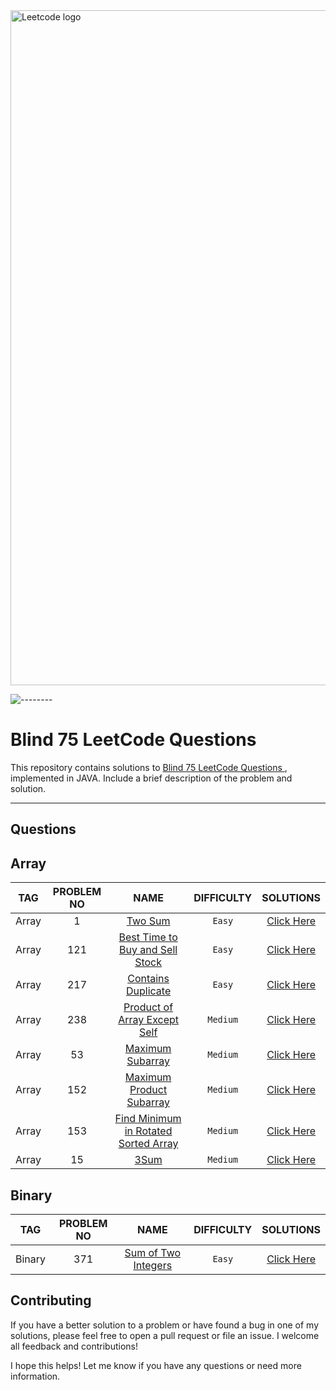 <img src="https://upload.wikimedia.org/wikipedia/commons/0/0a/LeetCode_Logo_black_with_text.svg" width="1080" alt="Leetcode logo"/> 

![--------](https://raw.githubusercontent.com/FadyFouad/blog/master/assets/images/rainbow.png?token=GHSAT0AAAAAAB33Y2LPNUL5KCEDMD4QVO5MY54QALA)


Blind 75 LeetCode Questions
=================

This repository contains solutions
to [Blind 75 LeetCode Questions ](https://leetcode.com/discuss/general-discussion/460599/blind-75-leetcode-questions),
implemented in JAVA.
Include a brief description of the problem and solution.




---

## Questions

## Array

|  TAG  | PROBLEM NO |                                                          NAME                                                           | DIFFICULTY |                                                         SOLUTIONS                                                         |
|:-----:|:----------:|:-----------------------------------------------------------------------------------------------------------------------:|:----------:|:-------------------------------------------------------------------------------------------------------------------------:|
| Array |     1      |                                    [Two Sum](https://leetcode.com/problems/two-sum/)                                    |   `Easy`   |                   [Click Here](https://github.com/FadyFouad/LeetCode-75-Questions/tree/main/src/TwoSum)                   |
| Array |    121     |            [Best Time to Buy and Sell Stock](https://leetcode.com/problems/best-time-to-buy-and-sell-stock/)            |   `Easy`   |         [Click Here](https://github.com/FadyFouad/LeetCode-75-Questions/tree/main/src/BestTimeToBuyAndSellStock)          |
| Array |    217     |                         [Contains Duplicate](https://leetcode.com/problems/contains-duplicate/)                         |   `Easy`   |             [Click Here](https://github.com/FadyFouad/LeetCode-75-Questions/tree/main/src/ContainsDuplicate)              |
| Array |    238     |               [Product of Array Except Self](https://leetcode.com/problems/product-of-array-except-self/)               |  `Medium`  |          [Click Here](https://github.com/FadyFouad/LeetCode-75-Questions/tree/main/src/ProductOfArrayExceptSelf)          |
| Array |     53     |                           [Maximum Subarray](https://leetcode.com/problems/maximum-subarray/)                           |  `Medium`  |                [Click Here](https://github.com/FadyFouad/LeetCode-75-Questions/tree/main/src/MaxSubArray)                 |
| Array |    152     |                   [Maximum Product Subarray](https://leetcode.com/problems/maximum-product-subarray/)                   |  `Medium`  |           [Click Here](https://github.com/FadyFouad/LeetCode-75-Questions/tree/main/src/MaximumProductSubarray)           |
| Array |    153     | [Find Minimum in Rotated Sorted Array](https://leetcode.com/problems/find-minimum-in-rotated-sorted-array/description/) |  `Medium`  |        [Click Here](https://github.com/FadyFouad/LeetCode-75-Questions/tree/main/src/MinimumInRotatedSortedArray)         |
| Array |     15     |                                       [3Sum](https://leetcode.com/problems/3sum/)                                       |  `Medium`  | [Click Here](https://github.com/FadyFouad/LeetCode-75-Questions/blob/f314710bacc6e25bc957e3435ac16a3997a4b116/src/_3sum/) |

## Binary

|  TAG   | PROBLEM NO |                                         NAME                                          | DIFFICULTY |                                                              SOLUTIONS                                                              |
|:------:|:----------:|:-------------------------------------------------------------------------------------:|:----------:|:-----------------------------------------------------------------------------------------------------------------------------------:|
| Binary |    371     | [Sum of Two Integers](https://leetcode.com/problems/sum-of-two-integers/description/) |   `Easy`   | [Click Here](https://github.com/FadyFouad/LeetCode-75-Questions/tree/c8ce8131b0b4c057e76976ab45422d8c90c07370/src/SumOfTwoIntegers) |

[//]: # (||||||)

Contributing
------------

If you have a better solution to a problem or have found a bug in one of my solutions, please feel free to open a pull
request or file an issue. I welcome all feedback and contributions!

I hope this helps! Let me know if you have any questions or need more information.
